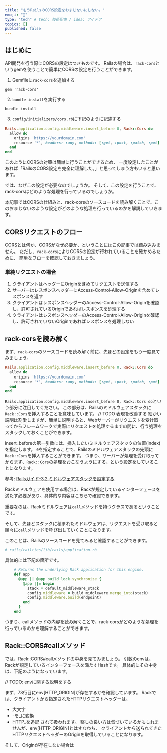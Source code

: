 ```yaml
---
title: "もうRailsのCORS設定をおまじないにしない。"
emoji: "💭"
type: "tech" # tech: 技術記事 / idea: アイデア
topics: []
published: false
---
```


## はじめに

API開発を行う際にCORSの設定はつきものです。
Railsの場合は、`rack-cors`というgemを使うことで簡単にCORSの設定を行うことができます。

1. Gemfileに`rack-cors`を追加する
```Gemfile
gem 'rack-cors'
```
2. `bundle install`を実行する
```
bundle install
```
3. `config/initializers/cors.rb`に下記のように記述する
```ruby
Rails.application.config.middleware.insert_before 0, Rack::Cors do
  allow do
    origins 'https://yourdomain.com'
    resource '*', headers: :any, methods: [:get, :post, :patch, :put]
  end
end
```

このようにCORSの対策は簡単に行うことができるため、
一度設定したことがあれば「RailsのCORS設定を完全に理解した。」と思ってしまう方もいると思います。

では、なぜこの設定が必要なのでしょうか。
そして、この設定を行うことで、rack-corsはどのような処理を行っているのでしょうか。

本記事ではCORSの仕組みと、rack-corsのソースコードを読み解くことで、このおまじないのような設定がどのような処理を行っているのかを解説していきます。

## CORSリクエストのフロー

CORSとは何か、CORSがなぜ必要か、ということにはこの記事では踏み込みません。
ただし、`rack-cors`によりCORSの設定が行われていることを確かめるために、
簡単なフローを確認しておきましょう。

### 単純リクエストの場合

1. クライアントはヘッダーにOriginを含めてリクエストを送信する
2. サーバーはレスポンスヘッダーにAccess-Control-Allow-Originを含めてレスポンスを返す
3. クライアントはレスポンスヘッダーのAccess-Control-Allow-Originを確認し、許可されているOriginであればレスポンスを処理する
4. クライアントはレスポンスヘッダーのAccess-Control-Allow-Originを確認し、許可されていないOriginであればレスポンスを処理しない




## rack-corsを読み解く

まず、`rack-cors`のソースコードを読み解く前に、先ほどの設定をもう一度見てみましょう。

```ruby
Rails.application.config.middleware.insert_before 0, Rack::Cors do
  allow do
    origins 'https://yourdomain.com'
    resource '*', headers: :any, methods: [:get, :post, :patch, :put]
  end
end
```

`Rails.application.config.middleware.insert_before 0, Rack::Cors do`という部分に注目してください。
この部分は、Railsのミドルウェアスタックに`Rack::Cors`を挿入することを意味しています。
// TODO 表現を改善する
細かい説明は割愛しますが、簡単に説明すると、Webサーバーがリクエストを受け取ってからフレームワークで実際にリクエストを処理するまでの間に、行う処理をスタックしておくことができます。

insert_beforeの第一引数には、挿入したいミドルウェアスタックの位置(index)を指定します。
`0`を指定することで、Railsのミドルウェアスタックの先頭に`Rack::Cors`を挿入することができます。
つまり、サーバーが処理を受け取ってからまず、`Rack::Cors`の処理をおこなうようにする、という設定をしていることになります。

参考: [Railsガイド-3.2 ミドルウェアスタックを設定する](https://railsguides.jp/rails_on_rack.html#%E3%83%9F%E3%83%89%E3%83%AB%E3%82%A6%E3%82%A7%E3%82%A2%E3%82%B9%E3%82%BF%E3%83%83%E3%82%AF%E3%82%92%E8%A8%AD%E5%AE%9A%E3%81%99%E3%82%8B)

Rackミドルウェアを使用する場合は、Rackが規定しているインターフェースを満たす必要があり、具体的な内容はこちらで確認できます。

重要なのは、Rackミドルウェアは`call`メソッドを持つクラスであるということです。

そして、先ほどスタックに積まれたミドルウェアは、リクエストを受け取ると順々に`call`メソッドを呼び出していくことになります。

このことは、Railsのソースコードを見てみると確認することができます。

```ruby
# rails/railties/lib/rails/application.rb
```
具体的には下記の箇所です。


```ruby
    # Returns the underlying Rack application for this engine.
    def app
      @app || @app_build_lock.synchronize {
        @app ||= begin
          stack = default_middleware_stack
          config.middleware = build_middleware.merge_into(stack)
          config.middleware.build(endpoint)
        end
      }
    end
```

つまり、callメソッドの内容を読み解くことで、rack-corsがどのような処理を行っているのかを理解することができます。

## Rack::CORS#callメソッド

では、Rack::CORS#callメソッドの中身を見てみましょう。
引数のenvは、Rackが規定しているインターフェースを満たすHashです。
具体的にその中身は、下記のようになっています。

// TODO: envに関する説明をする

まず、73行目にenv[HTTP_ORIGIN]が存在するかを確認しています。
Rackでは、クライアントから指定されたHTTPリクエストヘッダーは、
- 大文字
- -を_に変換
- HTTP_を追記
されて扱われます。
察しの良い方は気づいているかもしれませんが、env[HTTP_ORIGIN]とはすなわち、
クライアントから送られてきたHTTPリクエストヘッダーのOriginを取得していることになります。

そして、Originが存在しない場合は
